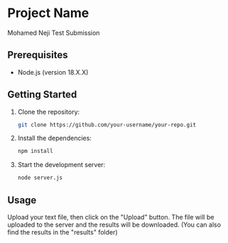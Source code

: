 # Project Name

Mohamed Neji Test Submission

## Prerequisites

- Node.js (version 18.X.X)

## Getting Started

1. Clone the repository:

    ```bash
    git clone https://github.com/your-username/your-repo.git
    ```

2. Install the dependencies:

    ```bash
    npm install
    ```

3. Start the development server:

    ```bash
    node server.js
    ```

## Usage

Upload your text file, then click on the "Upload" button. The file will be uploaded to the server and the results will be downloaded.
(You can also find the results in the "results" folder)
